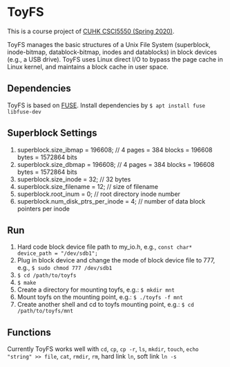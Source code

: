 # ToyFS

This is a course project of [CUHK CSCI5550 (Spring 2020)](http://www.cse.cuhk.edu.hk/~mcyang/csci5550/2020S/csci5550.html).

ToyFS manages the basic structures of a Unix File System (superblock, inode-bitmap, datablock-bitmap, inodes and datablocks) in block devices (e.g., a USB drive). ToyFS uses Linux direct I/O to bypass the page cache in Linux kernel, and maintains a block cache in user space.

## Dependencies

ToyFS is based on [FUSE](https://libfuse.github.io/). Install dependencies by `$ apt install fuse libfuse-dev`

## Superblock Settings

1. superblock.size_ibmap = 196608; // 4 pages = 384 blocks = 196608 bytes = 1572864 bits
2. superblock.size_dbmap = 196608; // 4 pages = 384 blocks = 196608 bytes = 1572864 bits
3. superblock.size_inode = 32; // 32 bytes
4. superblock.size_filename = 12; // size of filename
5. superblock.root_inum = 0; // root directory inode number
6. superblock.num_disk_ptrs_per_inode = 4; // number of data block pointers per inode

## Run

1. Hard code block device file path to my_io.h, e.g., `const char* device_path = "/dev/sdb1";`
2. Plug in block device and change the mode of block device file to 777, e.g., `$ sudo chmod 777 /dev/sdb1`
3. `$ cd /path/to/toyfs`
4. `$ make`
3. Create a directory for mounting toyfs, e.g.: `$ mkdir mnt`
4. Mount toyfs on the mounting point, e.g.: `$ ./toyfs -f mnt`
5. Create another shell and cd to toyfs mounting point, e.g.: `$ cd /path/to/toyfs/mnt`

## Functions

Currently ToyFS works well with `cd`, `cp`, `cp -r`, `ls`, `mkdir`, `touch`, `echo "string" >> file`, `cat`, `rmdir`, `rm`, hard link `ln`, soft link `ln -s` 
